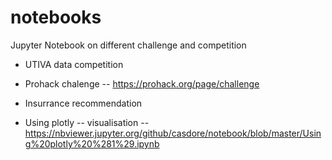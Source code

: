 # notebooks
Jupyter Notebook on different challenge and competition

- UTIVA data competition

- Prohack chalenge -- https://prohack.org/page/challenge

- Insurrance recommendation

- Using plotly -- visualisation -- https://nbviewer.jupyter.org/github/casdore/notebook/blob/master/Using%20plotly%20%281%29.ipynb
